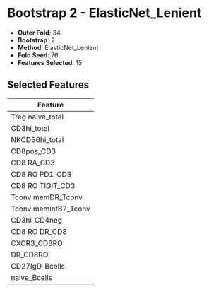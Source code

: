 # Bootstrap 2 - ElasticNet_Lenient

- **Outer Fold**: 34
- **Bootstrap**: 2
- **Method**: ElasticNet_Lenient
- **Fold Seed**: 76
- **Features Selected**: 15

## Selected Features

| Feature |
|---------|
| Treg naive_total |
| CD3hi_total |
| NKCD56hi_total |
| CD8pos_CD3 |
| CD8 RA_CD3 |
| CD8 RO PD1_CD3 |
| CD8 RO TIGIT_CD3 |
| Tconv memDR_Tconv |
| Tconv memintB7_Tconv |
| CD3hi_CD4neg |
| CD8 RO DR_CD8 |
| CXCR3_CD8RO |
| DR_CD8RO |
| CD27IgD_Bcells |
| naive_Bcells |
